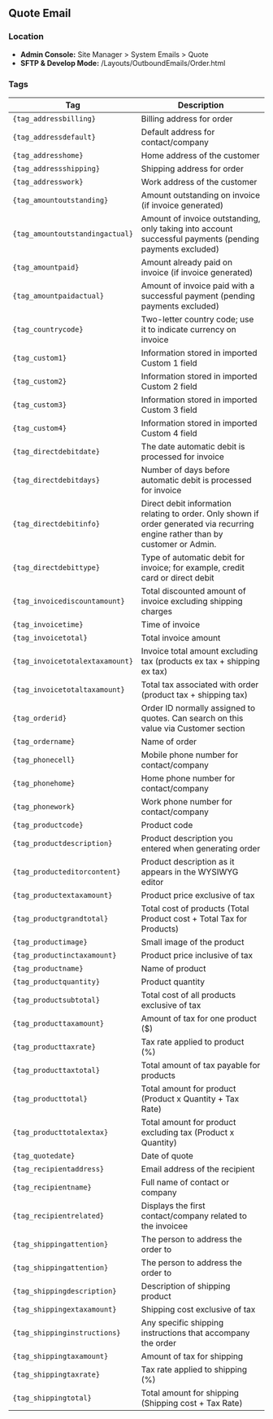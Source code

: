 ## Quote Email

### Location
* **Admin Console:** Site Manager > System Emails > Quote
* **SFTP & Develop Mode:** /Layouts/OutboundEmails/Order.html

### Tags

Tag | Description
-------------- | -------------
`{tag_addressbilling}` |  Billing address for order
`{tag_addressdefault}` |	Default address for contact/company
`{tag_addresshome}` |	Home address of the customer
`{tag_addressshipping}` |	Shipping address for order
`{tag_addresswork}` |	Work address of the customer
`{tag_amountoutstanding}` |	Amount outstanding on invoice (if invoice generated)
`{tag_amountoutstandingactual}` |	Amount of invoice outstanding, only taking into account successful payments (pending payments excluded)
`{tag_amountpaid}` |	Amount already paid on invoice (if invoice generated)
`{tag_amountpaidactual}` |	Amount of invoice paid with a successful payment (pending payments excluded)
`{tag_countrycode}` |	Two-letter country code; use it to indicate currency on invoice
`{tag_custom1}` |	Information stored in imported Custom 1 field
`{tag_custom2}` |	Information stored in imported Custom 2 field
`{tag_custom3}` |	Information stored in imported Custom 3 field
`{tag_custom4}` |	Information stored in imported Custom 4 field
`{tag_directdebitdate}` |	The date automatic debit is processed for invoice
`{tag_directdebitdays}` |	Number of days before automatic debit is processed for invoice
`{tag_directdebitinfo}` |	Direct debit information relating to order. Only shown if order generated via recurring engine rather than by customer or Admin.
`{tag_directdebittype}` |	Type of automatic debit for invoice; for example, credit card or direct debit
`{tag_invoicediscountamount}` |	Total discounted amount of invoice excluding shipping charges
`{tag_invoicetime}` |	Time of invoice
`{tag_invoicetotal}` |	Total invoice amount
`{tag_invoicetotalextaxamount}` |	Invoice total amount excluding tax (products ex tax + shipping ex tax)
`{tag_invoicetotaltaxamount}` |	Total tax associated with order (product tax + shipping tax)
`{tag_orderid}` |	Order ID normally assigned to quotes. Can search on this value via Customer section
`{tag_ordername}` |	Name of order
`{tag_phonecell}` |	Mobile phone number for contact/company
`{tag_phonehome}` |	Home phone number for contact/company
`{tag_phonework}` |	Work phone number for contact/company
`{tag_productcode}` |	Product code
`{tag_productdescription}` |	Product description you entered when generating order
`{tag_producteditorcontent}` |	Product description as it appears in the WYSIWYG editor
`{tag_productextaxamount}` |	Product price exclusive of tax
`{tag_productgrandtotal}` |	Total cost of products (Total Product cost + Total Tax for Products)
`{tag_productimage}` |	Small image of the product
`{tag_productinctaxamount}` |	Product price inclusive of tax
`{tag_productname}` |	Name of product
`{tag_productquantity}` |	Product quantity
`{tag_productsubtotal}` |	Total cost of all products exclusive of tax
`{tag_producttaxamount}` |	Amount of tax for one product ($)
`{tag_producttaxrate}` |	Tax rate applied to product (%)
`{tag_producttaxtotal}` |	Total amount of tax payable for products
`{tag_producttotal}` |	Total amount for product (Product x Quantity + Tax Rate)
`{tag_producttotalextax}` |	Total amount for product excluding tax (Product x Quantity)
`{tag_quotedate}` |	Date of quote
`{tag_recipientaddress}` |	Email address of the recipient
`{tag_recipientname}` |	Full name of contact or company
`{tag_recipientrelated}` |	Displays the first contact/company related to the invoicee
`{tag_shippingattention}` |	The person to address the order to
`{tag_shippingattention}` |	The person to address the order to
`{tag_shippingdescription}` |	Description of shipping product
`{tag_shippingextaxamount}` |	Shipping cost exclusive of tax
`{tag_shippinginstructions}` |	Any specific shipping instructions that accompany the order
`{tag_shippingtaxamount}` |	Amount of tax for shipping
`{tag_shippingtaxrate}` |	Tax rate applied to shipping (%)
`{tag_shippingtotal}` |	Total amount for shipping (Shipping cost + Tax Rate)
